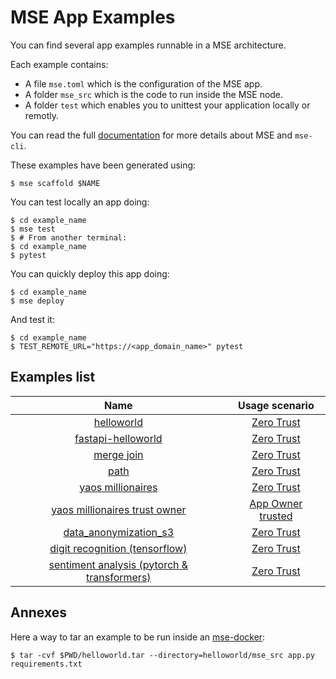 # MSE App Examples

You can find several app examples runnable in a MSE architecture.

Each example contains:
- A file `mse.toml` which is the configuration of the MSE app.
- A folder `mse_src` which is the code to run inside the MSE node.
- A folder `test` which enables you to unittest your application locally or remotly.

You can read the full [documentation](https://docs.cosmian.com/microservice_encryption/getting_started/) for more details about MSE and `mse-cli`.

These examples have been generated using:

```console
$ mse scaffold $NAME
```

You can test locally an app doing:

```console
$ cd example_name
$ mse test
$ # From another terminal:
$ cd example_name
$ pytest
```

You can quickly deploy this app doing:

```console
$ cd example_name
$ mse deploy
```

And test it:

```console
$ cd example_name
$ TEST_REMOTE_URL="https://<app_domain_name>" pytest
```

## Examples list

|                                   Name                                   |                                                         Usage scenario                                                          |
| :----------------------------------------------------------------------: | :-----------------------------------------------------------------------------------------------------------------------------: |
|                    [helloworld](helloworld/README.md)                    | [Zero Trust](https://docs.cosmian.com/microservice_encryption/scenarios/#zero-trust-collaborative-confidential-computation-ccc) |
|            [fastapi-helloworld](fastapi_helloworld/README.md)            | [Zero Trust](https://docs.cosmian.com/microservice_encryption/scenarios/#zero-trust-collaborative-confidential-computation-ccc) |
|                    [merge join](merge_join/README.md)                    | [Zero Trust](https://docs.cosmian.com/microservice_encryption/scenarios/#zero-trust-collaborative-confidential-computation-ccc) |
|                          [path](path/README.md)                          | [Zero Trust](https://docs.cosmian.com/microservice_encryption/scenarios/#zero-trust-collaborative-confidential-computation-ccc) |
|             [yaos millionaires](yaos_millionaires/README.md)             | [Zero Trust](https://docs.cosmian.com/microservice_encryption/scenarios/#zero-trust-collaborative-confidential-computation-ccc) |
| [yaos millionaires trust owner](yaos_millionaires_trust_owner/README.md) |     [App Owner trusted](https://docs.cosmian.com/microservice_encryption/scenarios/#app-owner-trusted-fully-encrypted-saas)     |
|         [data_anonymization_s3](data_anonymization_s3/README.md)         | [Zero Trust](https://docs.cosmian.com/microservice_encryption/scenarios/#zero-trust-collaborative-confidential-computation-ccc) |
|             [digit recognition (tensorflow)](digit_recognition/README.md)             | [Zero Trust](https://docs.cosmian.com/microservice_encryption/scenarios/#zero-trust-collaborative-confidential-computation-ccc) |
|             [sentiment analysis (pytorch & transformers)](sentiment_analysis/README.md)           | [Zero Trust](https://docs.cosmian.com/microservice_encryption/scenarios/#zero-trust-collaborative-confidential-computation-ccc) |

## Annexes

Here a way to tar an example to be run inside an [mse-docker](https://github.com/Cosmian/mse-docker-base):

```console
$ tar -cvf $PWD/helloworld.tar --directory=helloworld/mse_src app.py requirements.txt
```
